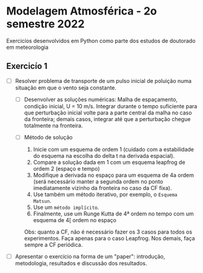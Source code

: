 # Modelagem Atmosférica - 2o semestre 2022
Exercicíos desenvolvidos em Python como parte dos estudos de doutorado em meteorologia

## Exercicío 1
- [ ] Resolver problema de transporte de um pulso inicial de poluição numa situação em que o vento seja constante.
   - [ ] Desenvolver as soluções numéricas: Malha de espaçamento, condição inicial, U = 10 m/s. Integrar durante o tempo suficiente para que perturbação inicial volte para a parte central da malha no caso da fronteira; demais casos, integrar até que a perturbação chegue totalmente na fronteira.
   - [ ] Método de solução
     1. Inicie com um esquema de ordem 1 (cuidado com a estabilidade do esquema na escolha do delta t na derivada espacial).
     2. Compare a solução dada em 1 com um esquema leapfrog de ordem 2 (espaço e tempo)
     3. Modifique a derivada no espaço para um esquema de 4a ordem (será necessário manter a segunda ordem no ponto imediatamente vizinho da fronteira no caso da CF fixa).
     4. Use também um método iterativo, por exemplo, o `Esquema Matsun`.
     5. Use um `método implícito`.
     6. Finalmente, use um Runge Kutta de 4ª ordem no tempo com um esquema de 4[ ordem no espaço
     
     Obs: quanto a CF, não é necessário fazer os 3 casos para todos os experimentos. Faça apenas para o caso Leapfrog. Nos demais, faça sempre a CF periódica.
     
- [ ] Apresentar o exercício na forma de um "paper": introdução, metodologia, resultados e discussão dos resultados.
     



